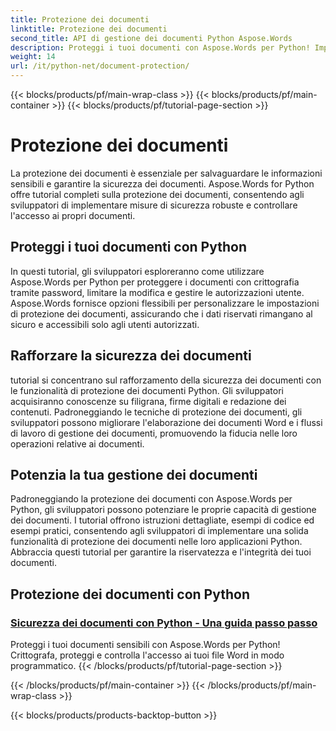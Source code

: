 ```yaml
---
title: Protezione dei documenti
linktitle: Protezione dei documenti
second_title: API di gestione dei documenti Python Aspose.Words
description: Proteggi i tuoi documenti con Aspose.Words per Python! Implementa la crittografia delle password, i permessi utente e le firme digitali per una solida protezione dei documenti.
weight: 14
url: /it/python-net/document-protection/
---
```


{{< blocks/products/pf/main-wrap-class >}}
{{< blocks/products/pf/main-container >}}
{{< blocks/products/pf/tutorial-page-section >}}

# Protezione dei documenti

La protezione dei documenti è essenziale per salvaguardare le informazioni sensibili e garantire la sicurezza dei documenti. Aspose.Words for Python offre tutorial completi sulla protezione dei documenti, consentendo agli sviluppatori di implementare misure di sicurezza robuste e controllare l'accesso ai propri documenti.

## Proteggi i tuoi documenti con Python

In questi tutorial, gli sviluppatori esploreranno come utilizzare Aspose.Words per Python per proteggere i documenti con crittografia tramite password, limitare la modifica e gestire le autorizzazioni utente. Aspose.Words fornisce opzioni flessibili per personalizzare le impostazioni di protezione dei documenti, assicurando che i dati riservati rimangano al sicuro e accessibili solo agli utenti autorizzati.

## Rafforzare la sicurezza dei documenti

tutorial si concentrano sul rafforzamento della sicurezza dei documenti con le funzionalità di protezione dei documenti Python. Gli sviluppatori acquisiranno conoscenze su filigrana, firme digitali e redazione dei contenuti. Padroneggiando le tecniche di protezione dei documenti, gli sviluppatori possono migliorare l'elaborazione dei documenti Word e i flussi di lavoro di gestione dei documenti, promuovendo la fiducia nelle loro operazioni relative ai documenti.

## Potenzia la tua gestione dei documenti

Padroneggiando la protezione dei documenti con Aspose.Words per Python, gli sviluppatori possono potenziare le proprie capacità di gestione dei documenti. I tutorial offrono istruzioni dettagliate, esempi di codice ed esempi pratici, consentendo agli sviluppatori di implementare una solida funzionalità di protezione dei documenti nelle loro applicazioni Python. Abbraccia questi tutorial per garantire la riservatezza e l'integrità dei tuoi documenti.

## Protezione dei documenti con Python
### [Sicurezza dei documenti con Python - Una guida passo passo](./document-security-python/)
Proteggi i tuoi documenti sensibili con Aspose.Words per Python! Crittografa, proteggi e controlla l'accesso ai tuoi file Word in modo programmatico.
{{< /blocks/products/pf/tutorial-page-section >}}

{{< /blocks/products/pf/main-container >}}
{{< /blocks/products/pf/main-wrap-class >}}

{{< blocks/products/products-backtop-button >}}
